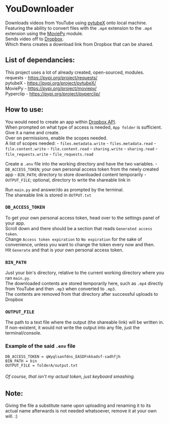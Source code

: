 # YouDownloader
Downloads videos from YouTube using [pytubeX](https://pypi.org/project/pytubeX/) onto local machine.<br />
Featuring the ability to convert files with the `.mp4` extension to the `.mp4` extension using the [MoviePy](https://pypi.org/project/moviepy/) module.<br />
Sends video off to [Dropbox](https://www.dropbox.com).<br />
Which thens creates a download link from Dropbox that can be shared.

## List of dependancies:
This project uses a lot of already created, open-sourced, modules.  
requests - https://pypi.org/project/requests/  
pytubeX - https://pypi.org/project/pytubeX/  
MoviePy - https://pypi.org/project/moviepy/  
Pyperclip - https://pypi.org/project/pyperclip/  

## How to use:
You would need to create an app within [Dropbox API](https://www.dropbox.com/developers/apps/create).<br />
When prompted on what type of access is needed, `App folder` is sufficient.<br />
Give it a name and create.<br />
Over on permissions, enable the scopes needed.<br />
A list of scopes needed:
	- `files.metadata.write`
	- `files.metadata.read`
	- `file.content.write`
	- `file.content.read`
	- `sharing.write`
	- `sharing.read`
	- `file_requests.write`
	- `file_requests.read`

Create a `.env` file into the working directory and have the two variables.
	- `DB_ACCESS_TOKEN`; your own personal access token from the newly created app
	- `BIN_PATH`; directory to store downloaded content temporarily
	- `OUTPUT_FILE`; optional, directory to write the shareable link in

Run `main.py` and answer/do as prompted by the terminal.<br />
The shareable link is stored in `OUTPUT.txt`

### `DB_ACCESS_TOKEN`
To get your own personal access token, head over to the settings panel of your app.<br />
Scroll down and there should be a section that reads `Generated access token`.<br />
Change `Access token expiration` to `No expiration` for the sake of convenience, unless you want to change the token every now and then.<br />
Hit `Generate` and that is your own personal access token.

### `BIN_PATH`
Just your bin's directory, relative to the current working directory where you ran `main.py`.<br />
The downloaded contents are stored temporarily here, such as `.mp4` directly from YouTube and then `.mp3` when converted to `.mp3`.<br />
The contents are removed from that directory after successful uploads to Dropbox

### `OUTPUT_FILE`
The path to a text file where the output (the shareable link) will be written in.<br />
If non-existent, it would not write the output into any file, just the terminal/console.

### Example of the said `.env` file
```
DB_ACCESS_TOKEN = qWyqlsanfdns_EASDFnkkadsf-sadhfjh
BIN_PATH = bin
OUTPUT_FILE = folderA/output.txt
```
###### Of course, that isn't my actual token, just keyboard smashing.

## Note:
Giving the file a substitute name upon uploading and renaming it to its actual name afterwards is not needed whatsoever, remove it at your own will. :)